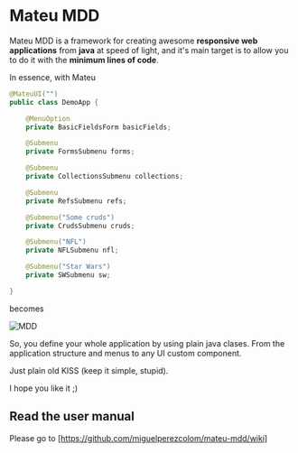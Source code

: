 # Mateu MDD

Mateu MDD is a framework for creating awesome **responsive web applications** from **java** at speed of light, and it's main target is to allow you to do it with the **minimum lines of code**.

In essence, with Mateu

```java
@MateuUI("")
public class DemoApp {

    @MenuOption
    private BasicFieldsForm basicFields;

    @Submenu
    private FormsSubmenu forms;

    @Submenu
    private CollectionsSubmenu collections;

    @Submenu
    private RefsSubmenu refs;

    @Submenu("Some cruds")
    private CrudsSubmenu cruds;

    @Submenu("NFL")
    private NFLSubmenu nfl;

    @Submenu("Star Wars")
    private SWSubmenu sw;

}

```

becomes

![MDD](https://github.com/miguelperezcolom/mateu-mdd/blob/master/doc/images/frontpage?raw=true)

So, you define your whole application by using plain java clases. From the application structure and menus to any UI custom component.

Just plain old KISS (keep it simple, stupid).

I hope you like it ;)


## Read the user manual


Please go to [https://github.com/miguelperezcolom/mateu-mdd/wiki]

